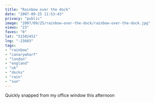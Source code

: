 ```yaml
---
title: "Rainbow over the dock"
date: "2007-09-25 11:53:43"
privacy: "public"
image: "2007/09/25/rainbow-over-the-dock/rainbow-over-the-dock.jpg"
views: "23"
faves: "0"
lat: "51502451"
lng: "-23603"
tags:
- "rainbow"
- "canarywharf"
- "london"
- "england"
- "uk"
- "docks"
- "rain"
- "sun"
---
```

Quickly snapped from my office window this afternoon<a href="/photos/2007/09/27/photo-thursday-16"></a>
